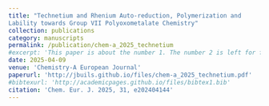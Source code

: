 ```yaml
---
title: "Technetium and Rhenium Auto-reduction, Polymerization and
Lability towards Group VII Polyoxometalate Chemistry"
collection: publications
category: manuscripts
permalink: /publication/chem-a_2025_technetium
#excerpt: 'This paper is about the number 1. The number 2 is left for future work.'
date: 2025-04-09
venue: 'Chemistry-A European Journal'
paperurl: 'http://jbuils.github.io/files/chem-a_2025_technetium.pdf'
#bibtexurl: 'http://academicpages.github.io/files/bibtex1.bib'
citation: 'Chem. Eur. J. 2025, 31, e202404144'
---
```

